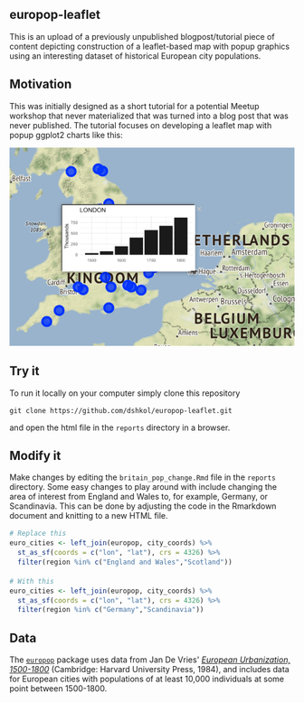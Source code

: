 ## europop-leaflet

This is an upload of a previously unpublished blogpost/tutorial piece
of content depicting construction of a leaflet-based map with popup
graphics using an interesting dataset of historical European city
populations. 

## Motivation

This was initially designed as a short tutorial for a potential Meetup workshop that never materialized that was turned into a blog post that was never published. The tutorial focuses on developing a leaflet map with popup ggplot2 charts like this:

![Example](leaflet_popup_demo.PNG)

## Try it

To run it locally on your computer simply clone this repository 
```
git clone https://github.com/dshkol/europop-leaflet.git
```
and open the html file in the `reports` directory in a browser.

## Modify it

Make changes by editing the `britain_pop_change.Rmd` file in the `reports` directory. Some easy changes to play around with include changing the area of interest from England and Wales to, for example, Germany, or Scandinavia. This can be done by adjusting the code in the Rmarkdown document and knitting to a new HTML file. 

```r
# Replace this
euro_cities <- left_join(europop, city_coords) %>% 
  st_as_sf(coords = c("lon", "lat"), crs = 4326) %>% 
  filter(region %in% c("England and Wales","Scotland"))
  
# With this
euro_cities <- left_join(europop, city_coords) %>% 
  st_as_sf(coords = c("lon", "lat"), crs = 4326) %>% 
  filter(region %in% c("Germany","Scandinavia"))
```

## Data

The [`europop`](https://github.com/mdlincoln/europop) package uses data from Jan De Vries' [_European Urbanization, 1500-1800_](https://books.google.ca/books/about/European_Urbanization_1500_1800.html?id=11yHAAAAIAAJ&redir_esc=y) (Cambridge: Harvard University Press, 1984), and includes data for European cities with populations of at least 10,000 individuals at some point between 1500-1800.
